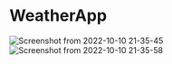 # WeatherApp
![Screenshot from 2022-10-10 21-35-45](https://user-images.githubusercontent.com/89571043/194953354-bf81e110-823c-4fbf-8d01-ed546ef45c78.png)
![Screenshot from 2022-10-10 21-35-58](https://user-images.githubusercontent.com/89571043/194953336-073c0837-195c-4146-bb0a-586367176030.png)

